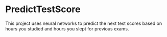 # PredictTestScore
This project uses neural networks to predict the next test scores based on hours you studied and hours you slept for previous exams.
